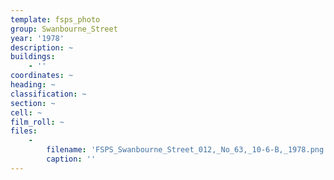 ```yaml
---
template: fsps_photo
group: Swanbourne_Street
year: '1978'
description: ~
buildings:
    - ''
coordinates: ~
heading: ~
classification: ~
section: ~
cell: ~
film_roll: ~
files:
    -
        filename: 'FSPS_Swanbourne_Street_012,_No_63,_10-6-B,_1978.png'
        caption: ''
---
```

